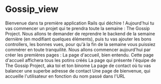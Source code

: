 # Gossip_view
Bienvenue dans ta première application Rails qui déchire ! Aujourd'hui tu vas commencer un projet qui te prendra toute la semaine : The Gossip Project. Nous allons te demander de reprendre le backend de la semaine dernière (en modifiant quelques éléments), puis tu vas ajouter les bons controllers, les bonnes vues, pour qu'à la fin de la semaine vous puissiez commérer en toute tranquilité.  Nous allons commencer aujourd'hui par créer les premières pages :      La page d'accueil, bien entendu. Cette page d'accueil affichera tous les potins créés     La page qui présente l'équipe de The Gossip Project, aka toi et ton binome     La page de contact où tu vas balancer une superbe adresse de contact     Une page de bienvenue, qui accueille l'utilisateur en fonction du nom passé dans l'URL
